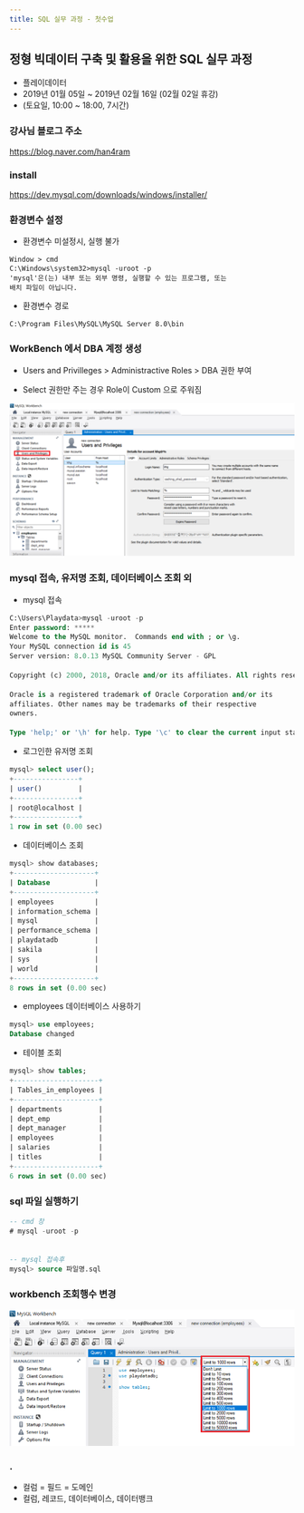 ```yaml
---
title: SQL 실무 과정 - 첫수업
---
```


## 정형 빅데이터 구축 및 활용을 위한 SQL 실무 과정

- 플레이데이터
- 2019년 01월 05일 ~ 2019년 02월 16일 (02월 02일 휴강)
- (토요일, 10:00 ~ 18:00, 7시간)


### 강사님 블로그 주소
https://blog.naver.com/han4ram


### install
https://dev.mysql.com/downloads/windows/installer/


### 환경변수 설정
- 환경변수 미설정시, 실행 불가
```
Window > cmd
C:\Windows\system32>mysql -uroot -p
'mysql'은(는) 내부 또는 외부 명령, 실행할 수 있는 프로그램, 또는
배치 파일이 아닙니다.
```

- 환경변수 경로
```
C:\Program Files\MySQL\MySQL Server 8.0\bin
```


### WorkBench 에서 DBA 계정 생성
- Users and Privilleges > Administractive Roles > DBA 권한 부여

- Select 권한만 주는 경우
  Role이 Custom 으로 주워짐

![권한](./img/2019-01-05-workbench-user-and-privileges.PNG)



### mysql 접속, 유저명 조회, 데이터베이스 조회 외

* mysql 접속

```sql
C:\Users\Playdata>mysql -uroot -p
Enter password: *****
Welcome to the MySQL monitor.  Commands end with ; or \g.
Your MySQL connection id is 45
Server version: 8.0.13 MySQL Community Server - GPL

Copyright (c) 2000, 2018, Oracle and/or its affiliates. All rights reserved.

Oracle is a registered trademark of Oracle Corporation and/or its
affiliates. Other names may be trademarks of their respective
owners.

Type 'help;' or '\h' for help. Type '\c' to clear the current input statement.
```


* 로그인한 유저명 조회
```sql
mysql> select user();
+----------------+
| user()         |
+----------------+
| root@localhost |
+----------------+
1 row in set (0.00 sec)
```


* 데이터베이스 조회
```sql
mysql> show databases;
+--------------------+
| Database           |
+--------------------+
| employees          |
| information_schema |
| mysql              |
| performance_schema |
| playdatadb         |
| sakila             |
| sys                |
| world              |
+--------------------+
8 rows in set (0.00 sec)

```


* employees 데이터베이스 사용하기
```sql
mysql> use employees;
Database changed
```


* 테이블 조회
```sql
mysql> show tables;
+---------------------+
| Tables_in_employees |
+---------------------+
| departments         |
| dept_emp            |
| dept_manager        |
| employees           |
| salaries            |
| titles              |
+---------------------+
6 rows in set (0.00 sec)
```


### sql 파일 실행하기
```sql
-- cmd 창
# mysql -uroot -p


-- mysql 접속후
mysql> source 파일명.sql
```


### workbench 조회행수 변경
![조회행수 지정](./img/2019-01-05-workbench-limit-row.png)



### .
* 컬럼 = 필드 = 도메인
* 컬럼, 레코드, 데이터베이스, 데이터뱅크